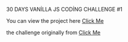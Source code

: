 30 DAYS VANİLLA JS CODİNG CHALLENGE #1

You can view the project here [Click Me](https://smy2js30.netlify.app)

the challenge originally from [Click Me](https://javascript30.com/)
